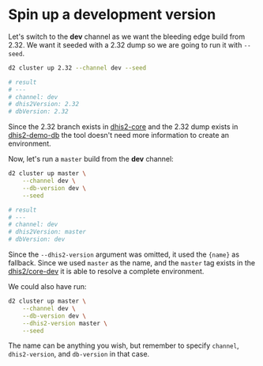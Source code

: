 # Spin up a development version

Let's switch to the **dev** channel as we want the bleeding edge build
from 2.32. We want it seeded with a 2.32 dump so we are going to run it
with `--seed`.

```bash
d2 cluster up 2.32 --channel dev --seed

# result
# ---
# channel: dev
# dhis2Version: 2.32
# dbVersion: 2.32
```

Since the 2.32 branch exists in
[dhis2-core](https://github.com/dhis2/dhis2-core/tree/2.32) and the 2.32
dump exists in
[dhis2-demo-db](https://github.com/dhis2/dhis2-demo-db/tree/master/sierra-leone/2.32)
the tool doesn't need more information to create an environment.

Now, let's run a `master` build from the **dev** channel:

```bash
d2 cluster up master \
    --channel dev \
    --db-version dev \
    --seed

# result
# ---
# channel: dev
# dhis2Version: master
# dbVersion: dev
```

Since the `--dhis2-version` argument was omitted, it used the `{name}`
as fallback. Since we used `master` as the name, and the `master` tag
exists in the
[dhis2/core-dev](https://cloud.docker.com/u/dhis2/repository/docker/dhis2/core-dev/tags)
it is able to resolve a complete environment.

We could also have run:

```bash
d2 cluster up master \
    --channel dev \
    --db-version dev \
    --dhis2-version master \
    --seed
```

The name can be anything you wish, but remember to specify `channel`,
`dhis2-version`, and `db-version` in that case.
